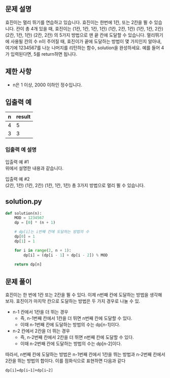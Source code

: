 ## 문제 설명
효진이는 멀리 뛰기를 연습하고 있습니다. 효진이는 한번에 1칸, 또는 2칸을 뛸 수 있습니다. 칸이 총 4개 있을 때, 효진이는
(1칸, 1칸, 1칸, 1칸)
(1칸, 2칸, 1칸)
(1칸, 1칸, 2칸)
(2칸, 1칸, 1칸)
(2칸, 2칸)
의 5가지 방법으로 맨 끝 칸에 도달할 수 있습니다. 멀리뛰기에 사용될 칸의 수 n이 주어질 때, 효진이가 끝에 도달하는 방법이 몇 가지인지 알아내, 여기에 1234567를 나눈 나머지를 리턴하는 함수, solution을 완성하세요. 예를 들어 4가 입력된다면, 5를 return하면 됩니다.

## 제한 사항
- n은 1 이상, 2000 이하인 정수입니다.

## 입출력 예
|n|result|
|---|---|
|4|5|
|3|3|

### 입출력 예 설명
입출력 예 #1 <br>
위에서 설명한 내용과 같습니다.

입출력 예 #2 <br>
(2칸, 1칸)
(1칸, 2칸)
(1칸, 1칸, 1칸)
총 3가지 방법으로 멀리 뛸 수 있습니다.

## solution.py
``` python
def solution(n):
    MOD = 1234567
    dp = [0] * (n + 1)

    # dp[i]는 i번째 칸에 도달하는 방법의 수
    dp[0] = 1
    dp[1] = 1

    for i in range(2, n + 1):
        dp[i] = (dp[i - 1] + dp[i - 2]) % MOD
    
    return dp[n]
```

## 문제 풀이
효진이는 한 번에 1칸 또는 2칸을 뛸 수 있다. 이제 n번째 칸에 도달하는 방법을 생각해보자.
효진이가 마지막 칸으로 도달하는 방법은 두 가지 경우로 나눌 수 있.

- n-1 칸에서 1칸을 더 뛰는 경우
  - 즉, n-1번째 칸에서 1칸을 더 뛰면 n번째 칸에 도달할 수 있다.
  - 이때 n-1번째 칸에 도달하는 방법의 수는 dp[n-1]이다.
- n-2 칸에서 2칸을 더 뛰는 경우
  - 즉, n-2번째 칸에서 2칸을 더 뛰면 n번째 칸에 도달할 수 있다.
  - 이때 n-2번째 칸에 도달하는 방법의 수는 dp[n-2]이다.

따라서, n번째 칸에 도달하는 방법은 n-1번째 칸에서 1칸을 뛰는 방법과 n-2번째 칸에서 2칸을 뛰는 방법의 합이다. 이를 점화식으로 표현하면 다음과 같다
```
dp[i]=dp[i−1]+dp[i−2]
```